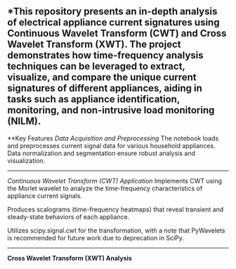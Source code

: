 *This repository presents an in-depth analysis of electrical appliance current signatures using Continuous Wavelet Transform (CWT) and Cross Wavelet Transform (XWT). The project demonstrates how time-frequency analysis techniques can be leveraged to extract, visualize, and compare the unique current signatures of different appliances, aiding in tasks such as appliance identification, monitoring, and non-intrusive load monitoring (NILM).
---
**Key Features
*Data Acquisition and Preprocessing*
The notebook loads and preprocesses current signal data for various household appliances. Data normalization and segmentation ensure robust analysis and visualization.

---
*Continuous Wavelet Transform (CWT) Application*
Implements CWT using the Morlet wavelet to analyze the time-frequency characteristics of appliance current signals.

Produces scalograms (time-frequency heatmaps) that reveal transient and steady-state behaviors of each appliance.

Utilizes scipy.signal.cwt for the transformation, with a note that PyWavelets is recommended for future work due to deprecation in SciPy.

---
**Cross Wavelet Transform (XWT) Analysis**
